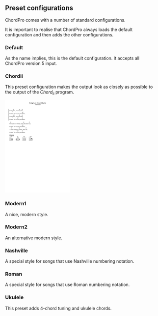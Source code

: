 ## Preset configurations
ChordPro comes with a number of standard configurations.

It is important to realise that ChordPro always loads the default configuration and then adds the other configurations.

### Default
As the name implies, this is the default configuration. It accepts all ChordPro version 5 input.

### Chordii
This preset configuration makes the output look as closely as possible to the output of the _Chord_<sub>ii</sub> program.

[![style_default.png](images/style_default.png)](images/style_default.pdf)

### Modern1
A nice, modern style.

### Modern2
An alternative modern style.

### Nashville
A special style for songs that use Nashville numbering notation.

### Roman
A special style for songs that use Roman numbering notation.

### Ukulele
This preset adds 4-chord tuning and ukulele chords.